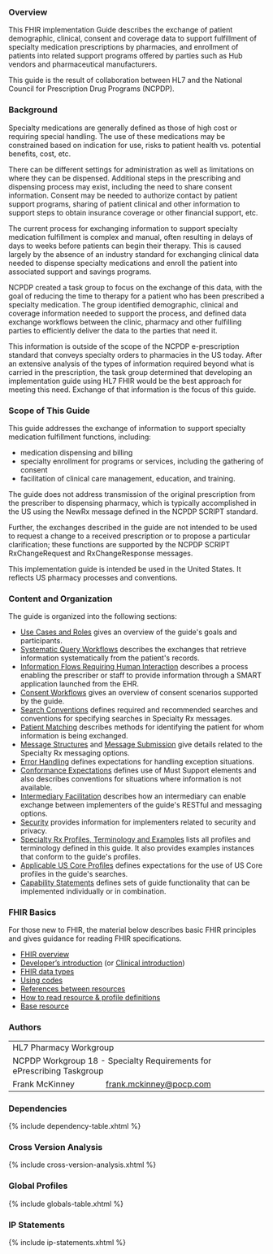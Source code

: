 ### Overview
This FHIR implementation Guide describes the exchange of patient demographic, clinical, consent and coverage data to support fulfillment of specialty medication prescriptions by pharmacies, and enrollment of patients into related support programs offered by parties such as Hub vendors and pharmaceutical manufacturers.

This guide is the result of collaboration between HL7 and the National Council for Prescription Drug Programs (NCPDP).

### Background

Specialty medications are generally defined as those of high cost or requiring special handling. The use of these medications may be constrained based on indication for use, risks to patient health vs. potential benefits, cost, etc. 

There can be different settings for administration as well as limitations on where they can be dispensed.  Additional steps in the prescribing and dispensing process may exist, including the need to share consent information. Consent may be needed to authorize contact by patient support programs, sharing of patient clinical and other information to support steps to obtain insurance coverage or other financial support, etc.

The current process for exchanging information to support specialty medication fulfillment is complex and manual, often resulting in delays of days to weeks before patients can begin their therapy. This is caused largely by the absence of an industry standard for exchanging clinical data needed to dispense specialty medications and enroll the patient into associated support and savings programs.

NCPDP created a task group to focus on the exchange of this data, with the goal of reducing the time to therapy for a patient who has been prescribed a specialty medication. The group identified demographic, clinical and coverage information needed to support the process, and defined data exchange workflows between the clinic, pharmacy and other fulfilling parties to efficiently deliver the data to the parties that need it.

This information is outside of the scope of the NCPDP e-prescription standard that conveys specialty orders to pharmacies in the US today. After an extensive analysis of the types of information required beyond what is carried in the prescription, the task group determined that developing an implementation guide using HL7 FHIR would be the best approach for meeting this need. Exchange of that information is the focus of this guide. 

### Scope of This Guide

This guide addresses the exchange of information to support specialty medication fulfillment functions, including:

- medication dispensing and billing
- specialty enrollment for programs or services, including the gathering of consent
- facilitation of clinical care management, education, and training.

The guide does not address transmission of the original prescription from the prescriber to dispensing pharmacy, which is typically accomplished in the US using the NewRx message defined in the NCPDP SCRIPT standard. 

Further, the exchanges described in the guide are not intended to be used to request a change to a received prescription or to propose a particular clarification; these functions are supported by the NCPDP SCRIPT RxChangeRequest and RxChangeResponse messages.

This implementation guide is intended be used in the United States. It reflects US pharmacy processes and conventions.

### Content and Organization

The guide is organized into the following sections:

- [Use Cases and Roles](roles.html) gives an overview of the guide's goals and participants.
- [Systematic Query Workflows](systematic-queries.html) describes the exchanges that retrieve information systematically from the patient's records.
- [Information Flows Requiring Human Interaction](human-interaction.html) describes a process enabling the prescriber or staff to provide information through a SMART application launched from the EHR.
- [Consent Workflows](consent-workflow.html) gives an overview of consent scenarios supported by the guide.
- [Search Conventions](searches.html) defines required and recommended searches and conventions for specifying searches in Specialty Rx messages.
- [Patient Matching](patient-matching.html) describes methods for identifying the patient for whom information is being exchanged.
- [Message Structures](message-structure.html) and [Message Submission](message-submission.html) give details related to the Specialty Rx messaging options.
- [Error Handling](error-handling.html) defines expectations for handling exception situations.
- [Conformance Expectations](missing-data.html) defines use of Must Support elements and also describes conventions for situations where information is not available.
- [Intermediary Facilitation](intermediary.html) describes how an intermediary can enable exchange between implementers of the guide's RESTful and messaging options.
- [Security](security.html) provides information for implementers related to security and privacy.
- [Specialty Rx Profiles, Terminology and Examples](artifacts.html) lists all profiles and terminology defined in this guide. It also provides examples instances that conform to the guide's profiles.
- [Applicable US Core Profiles](us-core-profiles.html) defines expectations for the use of US Core profiles in the guide's searches.
- [Capability Statements](capability-statements.html) defines sets of guide functionality that can be implemented individually or in combination.

### FHIR Basics 

For those new to FHIR, the material below describes basic FHIR principles and gives guidance for reading FHIR specifications.

- [FHIR overview](http://hl7.org/fhir/R4/overview.html)
- [Developer’s introduction](http://hl7.org/fhir/R4/overview-dev.html) (or [Clinical introduction](http://hl7.org/fhir/R4/overview-clinical.html))
- [FHIR data types](http://hl7.org/fhir/R4/datatypes.html)
- [Using codes](http://hl7.org/fhir/R4/terminologies.html)
- [References between resources](http://hl7.org/fhir/R4/references.html)
- [How to read resource & profile definitions](http://hl7.org/fhir/R4/formats.html)
- [Base resource](http://hl7.org/fhir/R4/resource.html)

### Authors

<table class="grid">
    <tbody>
	  <tr>
		<td colspan="2">HL7 Pharmacy Workgroup</td>
  	  </tr>
	  <tr>
		<td colspan="2">NCPDP Workgroup 18 - Specialty Requirements for ePrescribing Taskgroup</td>
  	  </tr>
	  <tr>
		<td>Frank McKinney</td>
		<td><a href="mailto:frank.mckinney@pocp.com">frank.mckinney@pocp.com</a></td>
	  </tr>
	</tbody>
  </table>

### Dependencies
{% include dependency-table.xhtml %}

### Cross Version Analysis
{% include cross-version-analysis.xhtml %}

### Global Profiles
{% include globals-table.xhtml %}

### IP Statements
{% include ip-statements.xhtml %}


